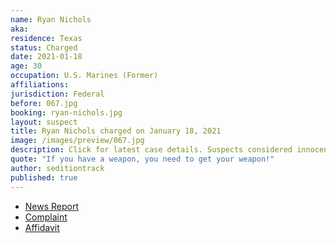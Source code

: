 ```yaml
---
name: Ryan Nichols
aka:
residence: Texas
status: Charged
date: 2021-01-18
age: 30
occupation: U.S. Marines (Former)
affiliations:
jurisdiction: Federal
before: 067.jpg
booking: ryan-nichols.jpg
layout: suspect
title: Ryan Nichols charged on January 18, 2021
image: /images/preview/067.jpg
description: Click for latest case details. Suspects considered innocent until proven guilty.
quote: "If you have a weapon, you need to get your weapon!"
author: seditiontrack
published: true
---
```


- [News Report](https://ksla.com/2021/01/19/east-texans-accused-taking-part-us-capitol-siege-charged-with-federal-crimes/)
- [Complaint](https://www.justice.gov/opa/page/file/1356241/download)
- [Affidavit](https://www.justice.gov/opa/page/file/1356236/download)
